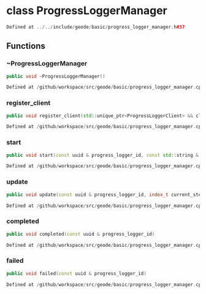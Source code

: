 # class ProgressLoggerManager

```cpp
Defined at ../../include/geode/basic/progress_logger_manager.h#37
```

## Functions

### ~ProgressLoggerManager

```cpp
public void ~ProgressLoggerManager()
```

```cpp
Defined at /github/workspace/src/geode/basic/progress_logger_manager.cpp#88
```

### register_client

```cpp
public void register_client(std::unique_ptr<ProgressLoggerClient> && client)
```

```cpp
Defined at /github/workspace/src/geode/basic/progress_logger_manager.cpp#90
```

### start

```cpp
public void start(const uuid & progress_logger_id, const std::string & message, index_t nb_steps)
```

```cpp
Defined at /github/workspace/src/geode/basic/progress_logger_manager.cpp#96
```

### update

```cpp
public void update(const uuid & progress_logger_id, index_t current_step, index_t nb_steps)
```

```cpp
Defined at /github/workspace/src/geode/basic/progress_logger_manager.cpp#103
```

### completed

```cpp
public void completed(const uuid & progress_logger_id)
```

```cpp
Defined at /github/workspace/src/geode/basic/progress_logger_manager.cpp#109
```

### failed

```cpp
public void failed(const uuid & progress_logger_id)
```

```cpp
Defined at /github/workspace/src/geode/basic/progress_logger_manager.cpp#114
```



